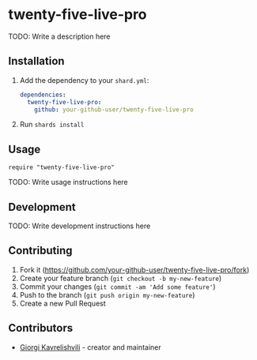 # twenty-five-live-pro

TODO: Write a description here

## Installation

1. Add the dependency to your `shard.yml`:

   ```yaml
   dependencies:
     twenty-five-live-pro:
       github: your-github-user/twenty-five-live-pro
   ```

2. Run `shards install`

## Usage

```crystal
require "twenty-five-live-pro"
```

TODO: Write usage instructions here

## Development

TODO: Write development instructions here

## Contributing

1. Fork it (<https://github.com/your-github-user/twenty-five-live-pro/fork>)
2. Create your feature branch (`git checkout -b my-new-feature`)
3. Commit your changes (`git commit -am 'Add some feature'`)
4. Push to the branch (`git push origin my-new-feature`)
5. Create a new Pull Request

## Contributors

- [Giorgi Kavrelishvili](https://github.com/your-github-user) - creator and maintainer
